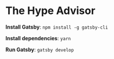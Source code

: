 # The Hype Advisor

**Install Gatsby**: `npm install -g gatsby-cli`

**Install dependencies**: `yarn`

**Run Gatsby**: `gatsby develop`

